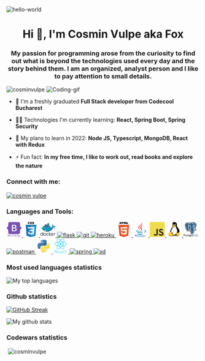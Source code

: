 ![hello-world](https://user-images.githubusercontent.com/86559678/178959281-3017375c-f1cc-423b-9266-f2dfb7a14536.png)

<h1 align="center">Hi 👋, I'm Cosmin Vulpe aka Fox</h1>
<h3 align="center">My passion for programming arose from the curiosity to find out what is beyond the technologies used every day and the story behind them. I am an organized, analyst person and I like to pay attention to small details. </h3>
<img align="right" alt="Coding-gif" width="400" src="https://media3.giphy.com/media/qgQUggAC3Pfv687qPC/giphy.gif"  >

<p align="left"> <img src="https://komarev.com/ghpvc/?username=cosminvulpe&label=Profile%20views&color=0e75b6&style=flat" alt="cosminvulpe" /> </p>

- 🔭 I'm a freshly graduated **Full Stack developer from Codecool Bucharest**

- 👨‍💻 Technologies I'm currently learning: **React, Spring Boot, Spring Security**

- 🌱 My plans to learn in 2022: **Node JS, Typescript, MongoDB, React with Redux**

- ⚡ Fun fact: **In my free time, I like to work out, read books and explore the nature**


<h3 align="left">Connect with me:</h3>
<p align="left">
<a href="https://www.linkedin.com/in/cosmin-vulpe" target="blank"><img align="center" src="https://raw.githubusercontent.com/rahuldkjain/github-profile-readme-generator/master/src/images/icons/Social/linked-in-alt.svg" alt="cosmin vulpe" height="30" width="40" /></a>
</p>

<h3 align="left">Languages and Tools:</h3>
<p align="left"> <a href="https://getbootstrap.com" target="_blank" rel="noreferrer"> <img src="https://raw.githubusercontent.com/devicons/devicon/master/icons/bootstrap/bootstrap-plain-wordmark.svg" alt="bootstrap" width="40" height="40"/> </a> <a href="https://www.w3schools.com/css/" target="_blank" rel="noreferrer"> <img src="https://raw.githubusercontent.com/devicons/devicon/master/icons/css3/css3-original-wordmark.svg" alt="css3" width="40" height="40"/> </a> <a href="https://www.docker.com/" target="_blank" rel="noreferrer"> <img src="https://raw.githubusercontent.com/devicons/devicon/master/icons/docker/docker-original-wordmark.svg" alt="docker" width="40" height="40"/> </a> <a href="https://flask.palletsprojects.com/" target="_blank" rel="noreferrer"> <img src="https://www.vectorlogo.zone/logos/pocoo_flask/pocoo_flask-icon.svg" alt="flask" width="40" height="40"/> </a> <a href="https://git-scm.com/" target="_blank" rel="noreferrer"> <img src="https://www.vectorlogo.zone/logos/git-scm/git-scm-icon.svg" alt="git" width="40" height="40"/> </a> <a href="https://heroku.com" target="_blank" rel="noreferrer"> <img src="https://www.vectorlogo.zone/logos/heroku/heroku-icon.svg" alt="heroku" width="40" height="40"/> </a> <a href="https://www.w3.org/html/" target="_blank" rel="noreferrer"> <img src="https://raw.githubusercontent.com/devicons/devicon/master/icons/html5/html5-original-wordmark.svg" alt="html5" width="40" height="40"/> </a> <a href="https://www.java.com" target="_blank" rel="noreferrer"> <img src="https://raw.githubusercontent.com/devicons/devicon/master/icons/java/java-original.svg" alt="java" width="40" height="40"/> </a> <a href="https://developer.mozilla.org/en-US/docs/Web/JavaScript" target="_blank" rel="noreferrer"> <img src="https://raw.githubusercontent.com/devicons/devicon/master/icons/javascript/javascript-original.svg" alt="javascript" width="40" height="40"/> </a> <a href="https://www.linux.org/" target="_blank" rel="noreferrer"> <img src="https://raw.githubusercontent.com/devicons/devicon/master/icons/linux/linux-original.svg" alt="linux" width="40" height="40"/> </a> <a href="https://www.postgresql.org" target="_blank" rel="noreferrer"> <img src="https://raw.githubusercontent.com/devicons/devicon/master/icons/postgresql/postgresql-original-wordmark.svg" alt="postgresql" width="40" height="40"/> </a> <a href="https://postman.com" target="_blank" rel="noreferrer"> <img src="https://www.vectorlogo.zone/logos/getpostman/getpostman-icon.svg" alt="postman" width="40" height="40"/> </a> <a href="https://www.python.org" target="_blank" rel="noreferrer"> <img src="https://raw.githubusercontent.com/devicons/devicon/master/icons/python/python-original.svg" alt="python" width="40" height="40"/> </a> <a href="https://reactjs.org/" target="_blank" rel="noreferrer"> <img src="https://raw.githubusercontent.com/devicons/devicon/master/icons/react/react-original-wordmark.svg" alt="react" width="40" height="40"/> </a> <a href="https://spring.io/" target="_blank" rel="noreferrer"> <img src="https://www.vectorlogo.zone/logos/springio/springio-icon.svg" alt="spring" width="40" height="40"/> </a> <a href="https://www.adobe.com/products/xd.html" target="_blank" rel="noreferrer"> <img src="https://cdn.worldvectorlogo.com/logos/adobe-xd.svg" alt="xd" width="40" height="40"/> </a> </p>

<h3 align="left">Most used languages statistics</h3>

![My top languages](https://github-readme-stats.vercel.app/api/top-langs/?username=cosminvulpe&count_private=true&show_icons=true&theme=dracula&layout=compact)

<h3 align="left">Github statistics</h3>

[![GitHub Streak](https://github-readme-streak-stats.herokuapp.com?user=CosminVulpe&theme=radical)](https://git.io/streak-stats)

![My github stats](https://github-readme-stats.vercel.app/api?username=CosminVulpe&count_private=true&show_icons=true&theme=dracula)


<h3 align="left">Codewars statistics</h3>
<p>&nbsp;<img align="center" src="https://github-readme-codewars-stats.herokuapp.com/api/?username=CosminVulpe&card&colormode=dark_mode" alt="cosminvulpe"/></p>
